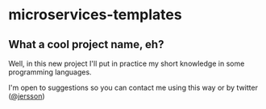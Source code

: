 # microservices-templates
What a cool project name, eh?
---
Well, in this new project I'll put in practice my short knowledge in some programming languages.  

I'm open to suggestions so you can contact me using this way or by twitter ([@jersson](https://twitter/jersson))

